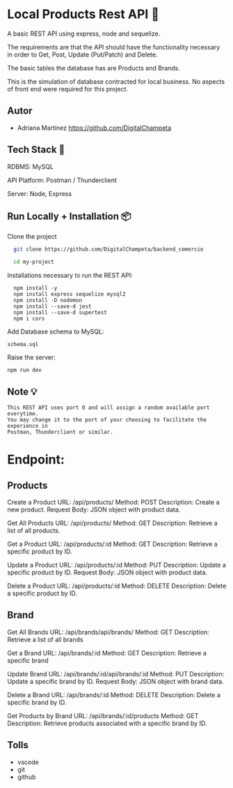 
# Local Products Rest API 🚀

A basic REST API using express, node and sequelize.

The requirements are that the API should have the functionality necessary in order to Get, Post, Update (Put/Patch) and Delete.

The basic tables the database has are Products and Brands.

This is the simulation of database contracted for local business. No aspects of front end were required for this project.

## Autor 

- Adriana Martínez https://github.com/DigitalChampeta

## Tech Stack 📌

RDBMS: MySQL

API Platform: Postman / Thunderclient

Server: Node, Express

## Run Locally + Installation 📦️

Clone the project
```bash
  git clone https://github.com/DigitalChampeta/backend_comercio
```
```bash
  cd my-project
```
Installations necessary to run the REST API:
```
  npm install -y
  npm install express sequelize mysql2
  npm install -D nodemon
  npm install --save-d jest
  npm install --save-d supertest
  npm i cors
```

Add Database schema to MySQL:

```
schema.sql
```

Raise the server:

```
npm run dev
```
## Note 💡
```
This REST API uses port 0 and will assign a random available port everytime. 
You may change it to the port of your choosing to facilitate the experience in 
Postman, Thunderclient or similar.
```
# Endpoint: 

## Products

Create a Product URL: /api/products/ Method: POST Description: Create a new product. Request Body: JSON object with product data.

Get All Products URL: /api/products/ Method: GET Description: Retrieve a list of all products.

Get a Product URL: /api/products/:id Method: GET Description: Retrieve a specific product by ID.

Update a Product URL: /api/products/:id Method: PUT Description: Update a specific product by ID. Request Body: JSON object with product data.

Delete a Product URL: /api/products/:id Method: DELETE Description: Delete a specific product by ID.

## Brand

Get All Brands URL: /api/brands/api/brands/
Method: GET Description: Retrieve a list of all brands

Get a Brand URL: /api/brands/:id Method: GET Description: Retrieve a specific brand

Update Brand URL: /api/brands/:id/api/brands/:id Method: PUT Description: Update a specific brand by ID. Request Body: JSON object with brand data.

Delete a Brand URL: /api/brands/:id Method: DELETE Description: Delete a specific brand by ID.

Get Products by Brand URL: /api/brands/:id/products Method: GET Description: Retrieve products associated with a specific brand by ID.

## Tolls

- vscode 
- git 
- github


